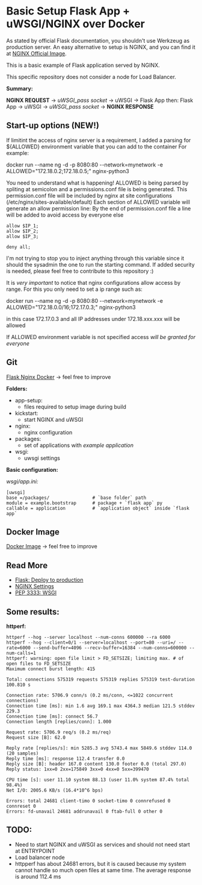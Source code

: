 
# Basic Setup Flask App + uWSGI/NGINX over Docker

As stated by official Flask documentation, you shouldn't use Werkzeug as production server. An easy alternative to setup is NGINX, and you can find it at [NGINX Official Image](https://hub.docker.com/_/nginx).

This is a basic example of Flask application served by NGINX.

This specific repository does not consider a node for Load Balancer.

**Summary:**

**NGINX REQUEST** &rarr; *uWSGI_pass socket* &rarr; uWSGI &rarr; Flask App
then:
Flask App  &rarr; uWSGI &rarr; *uWSGI_pass socket* &rarr; **NGINX RESPONSE**

## Start-up options (NEW!)
If limitint the access of nginx server is a requirement, I added a parsing for ${ALLOWED} environment variable that you can add to the container
For example:

docker run --name ng -d -p 8080:80 --network=mynetwork -e ALLOWED="172.18.0.2;172.18.0.5;" nginx-python3

You need to understand what is happening!
ALLOWED is being parsed by spliting at semicolon and a permissions.conf file is being generated.
This permission.conf file will be included by nginx at site configurations (/etc/nginx/sites-available/default)
Each section of ALLOWED variable will generate an allow permission line:
By the end of permission.conf file a line will be added to avoid access by everyone else

```
allow $IP_1;
allow $IP_2;
allow $IP_3;

deny all;
```
I'm not trying to stop you to inject anything through this variable since it should the sysadmin the one to run the starting command. If added security is needed, please feel free to contribute to this repository :)

It is *very important* to notice that nginx configurations allow access by range. For this you only need to set a ip range such as:

docker run --name ng -d -p 8080:80 --network=mynetwork -e ALLOWED="172.18.0.0/16;172.17.0.3;" nginx-python3

in this case 172.17.0.3 and all IP addresses under 172.18.xxx.xxx will be allowed

If ALLOWED environment variable is not specified access *will be granted for everyone*

## Git
[Flask Nginx Docker](https://github.com/fsan/flask_nginx_docker_xp) &rarr; feel free to improve

**Folders:**
* app-setup:
    * files required to setup image during build
* kickstart:
    * start NGINX and uWSGI
* nginx:
    * nginx configuration
* packages:
    *  set of applications with *example application*
*  wsgi:
    *  uwsgi settings

**Basic configuration:**

*wsgi/app.ini:*
````
[uwsgi]
base =/packages/                # `base folder` path
module = example.bootstrap      # package + `flask app` py
callable = application          # `application object` inside `flask app`
````

## Docker Image
[Docker Image](https://cloud.docker.com/repository/registry-1.docker.io/motbus3/nginx-flask-python3) &rarr; feel free to improve

## Read More
- [Flask: Deploy to production](http://flask.pocoo.org/docs/1.0/tutorial/deploy/#run-with-a-production-server)
- [NGINX Settings](https://www.nginx.com/resources/wiki/start/topics/examples/full/)
- [PEP 3333: WSGI](https://www.python.org/dev/peps/pep-3333/)
 
## Some results:
**httperf:**

```
httperf --hog --server localhost --num-conns 600000 --ra 6000
httperf --hog --client=0/1 --server=localhost --port=80 --uri=/ --rate=6000 --send-buffer=4096 --recv-buffer=16384 --num-conns=600000 --num-calls=1
httperf: warning: open file limit > FD_SETSIZE; limiting max. # of open files to FD_SETSIZE
Maximum connect burst length: 415

Total: connections 575319 requests 575319 replies 575319 test-duration 100.810 s

Connection rate: 5706.9 conn/s (0.2 ms/conn, <=1022 concurrent connections)
Connection time [ms]: min 1.6 avg 169.1 max 4364.3 median 121.5 stddev 229.3
Connection time [ms]: connect 56.7
Connection length [replies/conn]: 1.000

Request rate: 5706.9 req/s (0.2 ms/req)
Request size [B]: 62.0

Reply rate [replies/s]: min 5285.3 avg 5743.4 max 5849.6 stddev 114.0 (20 samples)
Reply time [ms]: response 112.4 transfer 0.0
Reply size [B]: header 167.0 content 130.0 footer 0.0 (total 297.0)
Reply status: 1xx=0 2xx=175849 3xx=0 4xx=0 5xx=399470

CPU time [s]: user 11.10 system 88.13 (user 11.0% system 87.4% total 98.4%)
Net I/O: 2005.6 KB/s (16.4*10^6 bps)

Errors: total 24681 client-timo 0 socket-timo 0 connrefused 0 connreset 0
Errors: fd-unavail 24681 addrunavail 0 ftab-full 0 other 0

```
## TODO:
- Need to start NGINX and uWSGI as services and should not need start at ENTRYPOINT
- Load balancer node
- httpperf has about 24681 errors, but it is caused because my system cannot handle so much open files at same time. The average response is around 112.4 ms

